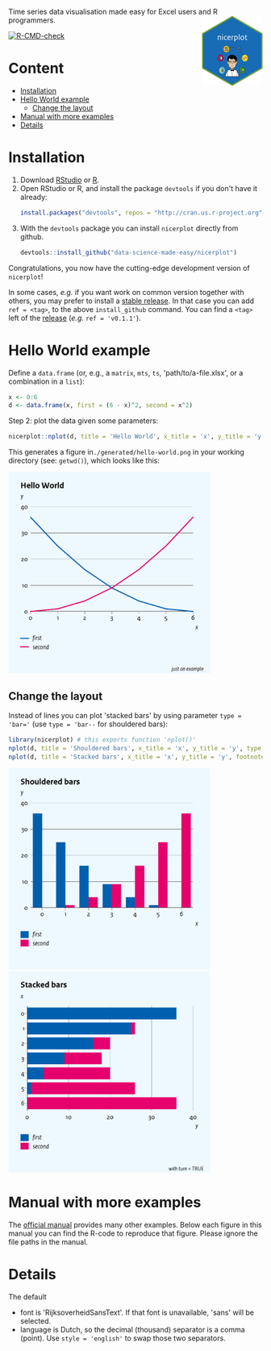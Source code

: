 Time series data visualisation made easy for Excel users and R programmers. <img src='man/figures/nicerplot-hex-logo.png' align="right" height="139" />

<!-- badges: start -->
[![R-CMD-check](https://github.com/data-science-made-easy/nicerplot/workflows/R-CMD-check/badge.svg)](https://github.com/data-science-made-easy/nicerplot/actions)
<!-- badges: end -->

# Content
- [Installation](#installation)
- [Hello World example](#hello-world-example)
  * [Change the layout](#change-the-layout)
- [Manual with more examples](#manual-with-more-examples)
- [Details](#details)

# Installation
1. Download [RStudio](https://www.rstudio.com) or [R](https://cran.r-project.org/).
2. Open RStudio or R, and install the package `devtools` if you don't have it already:
   ``` R
   install.packages("devtools", repos = "http://cran.us.r-project.org")
   ```
3. With the `devtools` package you can install `nicerplot` directly from github.
   ``` R
   devtools::install_github("data-science-made-easy/nicerplot")                   # for latest and greatest
   ```

Congratulations, you now have the cutting-edge development version of `nicerplot`!

In some cases, *e.g.* if you want work on common version together with others, you may prefer to install a [stable release](https://github.com/data-science-made-easy/nicerplot/releases). In that case you can add `ref = <tag>`, to the above `install_github` command. You can find a `<tag>` left of the [release](https://github.com/data-science-made-easy/nicerplot/releases) (*e.g.* `ref = 'v0.1.1'`).

# Hello World example
Define a `data.frame` (or, e.g., a `matrix`, `mts`, `ts`, 'path/to/a-file.xlsx', or a combination in a `list`):
``` R
x <- 0:6
d <- data.frame(x, first = (6 - x)^2, second = x^2)
```

Step 2: plot the data given some parameters:
``` R
nicerplot::nplot(d, title = 'Hello World', x_title = 'x', y_title = 'y', footnote = "just an example")
```

This generates a figure in`./generated/hello-world.png` in your working directory (see: `getwd()`), which looks like this:

<img src="./inst/extdata/examples/png/Hello-World.png" width = 400>

## Change the layout
Instead of lines you can plot 'stacked bars' by using parameter `type = 'bar='` (use `type = 'bar--` for shouldered bars):

``` R
library(nicerplot) # this exports function 'nplot()'
nplot(d, title = 'Shouldered bars', x_title = 'x', y_title = 'y', type = 'bar--', file = 'Hello-World-shouldered-bars')
nplot(d, title = 'Stacked bars', x_title = 'x', y_title = 'y', footnote = 'with turn = TRUE', type = 'bar=', file = 'Hello-World-stacked-bars', turn = TRUE)
```

<img src="./inst/extdata/examples/png/Hello-World-shouldered-bars.png" width = 400> <img src="./inst/extdata/examples/png/Hello-World-stacked-bars.png" width = 400>

# Manual with more examples
The <a href="https://htmlpreview.github.io/?https://github.com/data-science-made-easy/nicerplot/blob/master/inst/extdata/nicerplot-manual.html" target="_blank">official manual</a> provides many other examples. Below each figure in this manual you can find the R-code to reproduce that figure. Please ignore the file paths in the manual.

# Details
The default

- font is 'RijksoverheidSansText'. If that font is unavailable, 'sans' will be selected.
- language is Dutch, so the decimal (thousand) separator is a comma (point). Use `style = 'english'` to swap those two separators.

